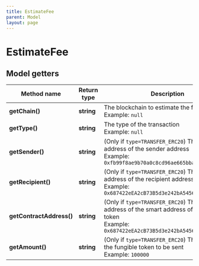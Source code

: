 ```yaml
---
title: EstimateFee
parent: Model
layout: page
---
```


# EstimateFee

## Model getters

Method name | Return type | Description | Notes
------------ | ------------- | ------------- | -------------
**getChain()** | **string** | The blockchain to estimate the fee for <br>Example: `null` |
**getType()** | **string** | The type of the transaction <br>Example: `null` |
**getSender()** | **string** | (Only if <code>type=TRANSFER_ERC20</code>) The blockchain address of the sender address <br>Example: `0xfb99f8ae9b70a0c8cd96ae665bbaf85a7e01a2ef` | [optional]
**getRecipient()** | **string** | (Only if <code>type=TRANSFER_ERC20</code>) The blockchain address of the recipient address <br>Example: `0x687422eEA2cB73B5d3e242bA5456b782919AFc85` | [optional]
**getContractAddress()** | **string** | (Only if <code>type=TRANSFER_ERC20</code>) The blockchain address of the smart address of the fungible token <br>Example: `0x687422eEA2cB73B5d3e242bA5456b782919AFc85` | [optional]
**getAmount()** | **string** | (Only if <code>type=TRANSFER_ERC20</code>) The amount of the fungible token to be sent <br>Example: `100000` | [optional]

